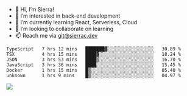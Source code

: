 - 👋 Hi, I’m Sierra!
- 👀 I’m interested in back-end development
- 🌱 I’m currently learning React, Serverless, Cloud
- 💞️ I’m looking to collaborate on learning
- 📫 Reach me via git@sierrac.dev

<!--START_SECTION:waka-->

```text
TypeScript   7 hrs 12 mins   ███████▓░░░░░░░░░░░░░░░░░   30.89 %
TSX          4 hrs 15 mins   ████▓░░░░░░░░░░░░░░░░░░░░   18.24 %
JSON         3 hrs 53 mins   ████▒░░░░░░░░░░░░░░░░░░░░   16.70 %
JavaScript   3 hrs 36 mins   ████░░░░░░░░░░░░░░░░░░░░░   15.45 %
Docker       1 hrs 15 mins   █▒░░░░░░░░░░░░░░░░░░░░░░░   05.40 %
unknown      1 hrs 9 mins    █▒░░░░░░░░░░░░░░░░░░░░░░░   04.97 %
```

<!--END_SECTION:waka-->


![](https://hit.yhype.me/github/profile?user_id=7351311)
